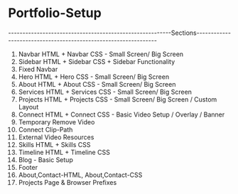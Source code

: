 # Portfolio-Setup

---------------------------------------------------------Sections----------------------------------------------------------------

1.	Navbar HTML + Navbar CSS - Small Screen/ Big Screen
2.	Sidebar HTML + Sidebar CSS + Sidebar Functionality
3.	Fixed Navbar
4.	Hero HTML + Hero CSS - Small Screen/ Big Screen
5.	About HTML + About CSS - Small Screen/ Big Screen
6.	Services HTML + Services CSS - Small Screen/ Big Screen
7.	Projects HTML + Projects CSS - Small Screen/ Big Screen / Custom Layout
8.	Connect HTML + Connect CSS - Basic Video Setup / Overlay / Banner
9.	Temporary Remove Video
10.	Connect Clip-Path
11.	External Video Resources
12.	Skills HTML + Skills CSS
13.	Timeline HTML + Timeline CSS
14.	Blog - Basic Setup
15.	Footer
16.	About,Contact-HTML, About,Contact-CSS
17.	Projects Page & Browser Prefixes
